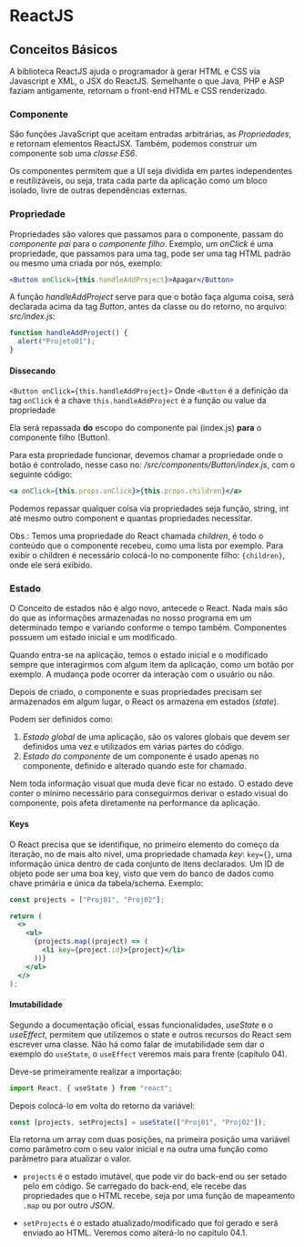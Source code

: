 # ReactJS

## Conceitos Básicos

A biblioteca ReactJS ajuda o programador à gerar HTML e CSS via Javascript e XML, o JSX do ReactJS. Semelhante o que Java, PHP e ASP faziam antigamente, retornam o front-end HTML e CSS renderizado.

### Componente

São funções JavaScript que aceitam entradas arbitrárias, as _Propriedades_, e retornam elementos ReactJSX. Também, podemos construir um componente sob uma _classe ES6_.

Os componentes permitem que a UI seja dividida em partes independentes e reutilizáveis, ou seja, trata cada parte da aplicação como um bloco isolado, livre de outras dependências externas.

### Propriedade

Propriedades são valores que passamos para o componente, passam do _componente pai_ para o _componente filho_.
Exemplo, um _onClick_ é uma propriedade, que passamos para uma tag, pode ser uma tag HTML padrão ou mesmo uma criada por nós, exemplo:

```jsx
<Button onClick={this.handleAddProject}>Apagar</Button>
```

A função _handleAddProject_ serve para que o botão faça alguma coisa, será declarada acima da tag _Button_, antes da classe ou do retorno, no arquivo: _src/index.js_:

```javascript
function handleAddProject() {
  alert("Projeto01");
}
```

#### Dissecando

`<Button onClick={this.handleAddProject}>`
Onde
`<Button` é a definição da tag
`onClick` é a chave
`this.handleAddProject` é a função ou value da propriedade

Ela será repassada **do** escopo do componente pai (index.js) **para** o componente filho (Button).

Para esta propriedade funcionar, devemos chamar a propriedade onde o botão é controlado, nesse caso no: _/src/components/Button/index.js_, com o seguinte código:

```jsx
<a onClick={this.props.onClick}>{this.props.children}</a>
```

Podemos repassar qualquer coisa via propriedades seja função, string, int até mesmo outro component e quantas propriedades necessitar.

Obs.: Temos uma propriedade do React chamada _children_, é todo o conteúdo que o componente recebeu, como uma lista por exemplo. Para exibir o children é necessário colocá-lo no componente filho: `{children}`, onde ele será exibido.

### Estado

O Conceito de estados não é algo novo, antecede o React. Nada mais são do que as informações armazenadas no nosso programa em um determinado tempo e variando conforme o tempo também. Componentes possuem um estado inicial e um modificado.

Quando entra-se na aplicação, temos o estado inicial e o modificado sempre que interagirmos com algum item da aplicação, como um botão por exemplo. A mudança pode ocorrer da interação com o usuário ou não.

Depois de criado, o componente e suas propriedades precisam ser armazenados em algum lugar, o React os armazena em estados (_state_).

Podem ser definidos como:

1. _Estado global_ de uma aplicação, são os valores globais que devem ser definidos uma vez e utilizados em várias partes do código.
2. _Estado do componente_ de um componente é usado apenas no componente, definido e alterado quando este for chamado.

Nem toda informação visual que muda deve ficar no estado. O estado deve conter o mínimo necessário para conseguirmos derivar o estado visual do componente, pois afeta diretamente na performance da aplicação.

#### Keys

O React precisa que se identifique, no primeiro elemento do começo da iteração, no de mais alto nível, uma propriedade chamada _key_: `key={}`, uma informação única dentro de cada conjunto de itens declarados. Um ID de objeto pode ser uma boa key, visto que vem do banco de dados como chave primária e única da tabela/schema. Exemplo:

```jsx
const projects = ["Proj01", "Proj02"];

return (
  <>
    <ul>
      {projects.map((project) => (
        <li key={project.id}>{project}</li>
      ))}
    </ul>
  </>
);
```

#### Imutabilidade

Segundo a documentação oficial, essas funcionalidades, _useState_ e o _useEffect_, permitem que utilizemos o state e outros recursos do React sem escrever uma classe. Não há como falar de imutabilidade sem dar o exemplo do `useState`, o `useEffect` veremos mais para frente (capítulo 04).

Deve-se primeiramente realizar a importação:

```js
import React, { useState } from "react";
```

Depois colocá-lo em volta do retorno da variável:

```js
const [projects, setProjects] = useState(["Proj01", "Proj02"]);
```

Ela retorna um array com duas posições, na primeira posição uma variável como parâmetro com o seu valor inicial e na outra uma função como parâmetro para atualizar o valor.

- `projects` é o estado imutável, que pode vir do back-end ou ser setado pelo em código. Se carregado do back-end, ele recebe das propriedades que o HTML recebe, seja por uma função de mapeamento `.map` ou por outro _JSON_.

- `setProjects` é o estado atualizado/modificado que foi gerado e será enviado ao HTML. Veremos como alterá-lo no capítulo 04.1.

